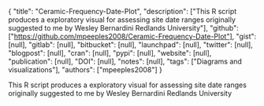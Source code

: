 {
  "title": "Ceramic-Frequency-Date-Plot",
  "description": ["This R script produces a exploratory visual for assessing site date ranges originally suggested to me by Wesley Bernardini Redlands University"],
  "github": ["https://github.com/mpeeples2008/Ceramic-Frequency-Date-Plot"],
  "gist": [null],
  "gitlab": [null],
  "bitbucket": [null],
  "launchpad": [null],
  "twitter": [null],
  "blogpost": [null],
  "cran": [null],
  "pypi": [null],
  "website": [null],
  "publication": [null],
  "DOI": [null],
  "notes": [null],
  "tags": ["Diagrams and visualizations"],
  "authors": ["mpeeples2008"]
}

<!-- Generated by csv2md.R – do not edit by hand -->

This R script produces a exploratory visual for assessing site date ranges originally suggested to me by Wesley Bernardini Redlands University